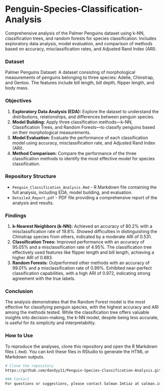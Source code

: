 # Penguin-Species-Classification-Analysis
Comprehensive analysis of the Palmer Penguins dataset using k-NN, classification trees, and random forests for species classification. Includes exploratory data analysis, model evaluation, and comparison of methods based on accuracy, misclassification rates, and Adjusted Rand Index (ARI).

### Dataset
Palmer Penguins Dataset: A dataset consisting of morphological measurements of penguins belonging to three species: Adelie, Chinstrap, and Gentoo. The features include bill length, bill depth, flipper length, and body mass.

### Objectives
1. **Exploratory Data Analysis (EDA):** Explore the dataset to understand the distributions, relationships, and differences between penguin species.
2. **Model Building:** Apply three classification methods—k-NN, Classification Trees, and Random Forests—to classify penguins based on their morphological measurements.
3. **Model Evaluation:** Evaluate the performance of each classification model using accuracy, misclassification rate, and Adjusted Rand Index (ARI).
4. **Method Comparison:** Compare the performance of the three classification methods to identify the most effective model for species classification.

### Repository Structure
- `Penguin_Classification_Analysis.Rmd` - R Markdown file containing the full analysis, including EDA, model building, and evaluation.
- `Detailed_Report.pdf` - PDF file providing a comprehensive report of the analysis and results.

### Findings
1. **k-Nearest Neighbors (k-NN):** Achieved an accuracy of 80.2% with a misclassification rate of 19.8%. Showed difficulties in distinguishing the Chinstrap species from others, indicated by a moderate ARI of 0.531.
2. **Classification Trees:** Improved performance with an accuracy of 95.05% and a misclassification rate of 4.95%. The classification tree effectively used features like flipper length and bill length, achieving a higher ARI of 0.883.
3. **Random Forests:** Outperformed other methods with an accuracy of 99.01% and a misclassification rate of 0.99%. Exhibited near-perfect classification capabilities, with a high ARI of 0.972, indicating strong agreement with the true labels.

### Conclusion
The analysis demonstrates that the Random Forest model is the most effective for classifying penguin species, with the highest accuracy and ARI among the methods tested. While the classification tree offers valuable insights into decision-making, the k-NN model, despite being less accurate, is useful for its simplicity and interpretability.


### How to Use
To reproduce the analyses, clone this repository and open the R Markdown files (`.Rmd`). You can knit these files in RStudio to generate the HTML or Markdown outputs.
```bash
# Clone the repository
https://github.com/dandyy11/Penguin-Species-Classification-Analysis.git

### Contact
For questions or suggestions, please contact Salman Imtiaz at salman.imtiaz414@gmail.com
